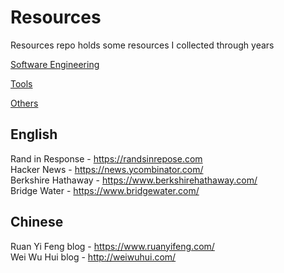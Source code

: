 # Resources
Resources repo holds some resources I collected through years

[Software Engineering](./Software%20Engineering.md)

[Tools](./Tools.md)

[Others](./Others.md)

## English

Rand in Response - https://randsinrepose.com \
Hacker News - https://news.ycombinator.com/ \
Berkshire Hathaway - https://www.berkshirehathaway.com/ \
Bridge Water - https://www.bridgewater.com/

## Chinese 
Ruan Yi Feng blog - https://www.ruanyifeng.com/ \
Wei Wu Hui blog - http://weiwuhui.com/ 


